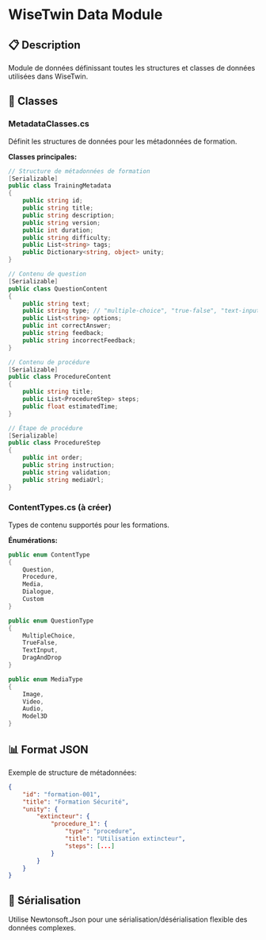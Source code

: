 # WiseTwin Data Module

## 📋 Description
Module de données définissant toutes les structures et classes de données utilisées dans WiseTwin.

## 🔧 Classes

### MetadataClasses.cs
Définit les structures de données pour les métadonnées de formation.

**Classes principales:**
```csharp
// Structure de métadonnées de formation
[Serializable]
public class TrainingMetadata
{
    public string id;
    public string title;
    public string description;
    public string version;
    public int duration;
    public string difficulty;
    public List<string> tags;
    public Dictionary<string, object> unity;
}

// Contenu de question
[Serializable]
public class QuestionContent
{
    public string text;
    public string type; // "multiple-choice", "true-false", "text-input"
    public List<string> options;
    public int correctAnswer;
    public string feedback;
    public string incorrectFeedback;
}

// Contenu de procédure
[Serializable]
public class ProcedureContent
{
    public string title;
    public List<ProcedureStep> steps;
    public float estimatedTime;
}

// Étape de procédure
[Serializable]
public class ProcedureStep
{
    public int order;
    public string instruction;
    public string validation;
    public string mediaUrl;
}
```

### ContentTypes.cs (à créer)
Types de contenu supportés pour les formations.

**Énumérations:**
```csharp
public enum ContentType
{
    Question,
    Procedure,
    Media,
    Dialogue,
    Custom
}

public enum QuestionType
{
    MultipleChoice,
    TrueFalse,
    TextInput,
    DragAndDrop
}

public enum MediaType
{
    Image,
    Video,
    Audio,
    Model3D
}
```

## 📊 Format JSON
Exemple de structure de métadonnées:
```json
{
    "id": "formation-001",
    "title": "Formation Sécurité",
    "unity": {
        "extincteur": {
            "procedure_1": {
                "type": "procedure",
                "title": "Utilisation extincteur",
                "steps": [...]
            }
        }
    }
}
```

## 🔄 Sérialisation
Utilise Newtonsoft.Json pour une sérialisation/désérialisation flexible des données complexes.